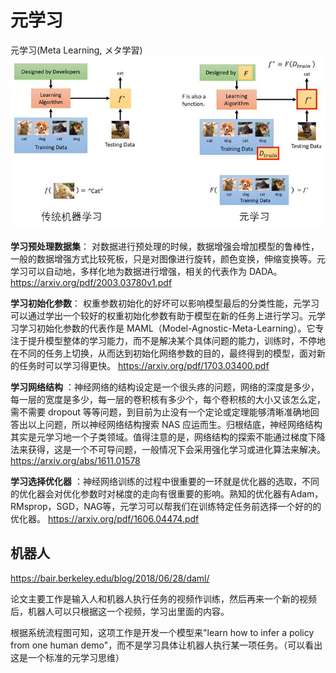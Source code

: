 
# 元学习

元学习(Meta Learning, メタ学習)
![img](assets/meta_learn_concept.png)

**学习预处理数据集**： 对数据进行预处理的时候，数据增强会增加模型的鲁棒性，一般的数据增强方式比较死板，只是对图像进行旋转，颜色变换，伸缩变换等。元学习可以自动地，多样化地为数据进行增强，相关的代表作为 DADA。
https://arxiv.org/pdf/2003.03780v1.pdf

**学习初始化参数**： 权重参数初始化的好坏可以影响模型最后的分类性能，元学习可以通过学出一个较好的权重初始化参数有助于模型在新的任务上进行学习。元学习学习初始化参数的代表作是 MAML（Model-Agnostic-Meta-Learning）。它专注于提升模型整体的学习能力，而不是解决某个具体问题的能力，训练时，不停地在不同的任务上切换，从而达到初始化网络参数的目的，最终得到的模型，面对新的任务时可以学习得更快。
https://arxiv.org/pdf/1703.03400.pdf

**学习网络结构** ：神经网络的结构设定是一个很头疼的问题，网络的深度是多少，每一层的宽度是多少，每一层的卷积核有多少个，每个卷积核的大小又该怎么定，需不需要 dropout 等等问题，到目前为止没有一个定论或定理能够清晰准确地回答出以上问题，所以神经网络结构搜索 NAS 应运而生。归根结底，神经网络结构其实是元学习地一个子类领域。值得注意的是，网络结构的探索不能通过梯度下降法来获得，这是一个不可导问题，一般情况下会采用强化学习或进化算法来解决。
https://arxiv.org/abs/1611.01578

**学习选择优化器** ：神经网络训练的过程中很重要的一环就是优化器的选取，不同的优化器会对优化参数时对梯度的走向有很重要的影响。熟知的优化器有Adam，RMsprop，SGD，NAG等，元学习可以帮我们在训练特定任务前选择一个好的的优化器。
https://arxiv.org/pdf/1606.04474.pdf

## 机器人
https://bair.berkeley.edu/blog/2018/06/28/daml/

论文主要工作是输入人和机器人执行任务的视频作训练，然后再来一个新的视频后，机器人可以只根据这一个视频，学习出里面的内容。

根据系统流程图可知，这项工作是开发一个模型来"learn how to infer a policy from one human demo"，而不是学习具体让机器人执行某一项任务。（可以看出这是一个标准的元学习思维）
